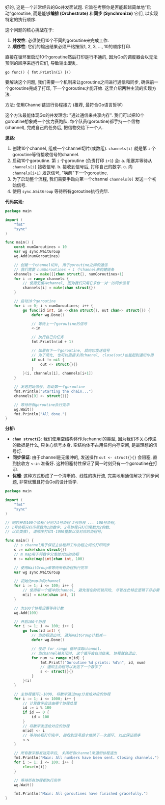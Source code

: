 好的, 这是一个非常经典的Go并发面试题. 它旨在考察你是否能超越简单地“启动”goroutine, 而是能够**编排 (Orchestrate)** 和**同步 (Synchronize)** 它们, 以实现特定的执行顺序.

这个问题的核心挑战在于:

1.  **并发性**: 必须使用10个不同的goroutine来完成工作.
2.  **顺序性**: 它们的输出结果必须严格按照1, 2, 3, ..., 10的顺序打印.

直接在循环里启动10个goroutine然后打印是行不通的, 因为Go的调度器会以无法预测的顺序来运行它们, 导致输出混乱.

`go func() { fmt.Println(i) }()`

要解决这个问题, 我们需要一个机制来让goroutine之间进行通信和同步, 确保前一个goroutine完成了打印, 下一个goroutine才能开始. 这里介绍两种主流的实现方法.

方法: 使用Channel链进行协程接力 (推荐, 最符合Go语言哲学)

这个方法最能体现Go的并发理念: "通过通信来共享内存". 我们可以把10个goroutine想象成一个接力赛跑队. 每个队员(goroutine)都手持一个信物(channel), 完成自己的任务后, 把信物交给下一个人.

**思路:**

1.  创建10个channel, 组成一个channel切片(或数组). `channels[i]` 就是第 `i` 个goroutine等待接收信号的channel.
2.  启动10个goroutine. 第 `i` 个goroutine (负责打印 `i+1`) 会:
    a.  阻塞并等待从 `channels[i]` 接收信号.
    b.  接收到信号后, 打印自己的数字.
    c.  向 `channels[i+1]` 发送信号, "唤醒"下一个goroutine.
3.  为了启动整个流程, 我们需要手动向第一个channel `channels[0]` 发送一个初始信号.
4.  使用 `sync.WaitGroup` 等待所有goroutine执行完毕.

**代码实现:**

```go
package main

import (
	"fmt"
	"sync"
)

func main() {
	const numGoroutines = 10
	var wg sync.WaitGroup
	wg.Add(numGoroutines)

	// 创建一个channel切片, 用于goroutine之间的通信
	// 我们需要 numGoroutines + 1 个channel来构建链条
	channels := make([]chan struct{}, numGoroutines+1)
	for i := range channels {
		// 使用无缓冲channel, 因为我们只用它来做一对一的同步信号
		channels[i] = make(chan struct{})
	}

	// 启动10个goroutine
	for i := 0; i < numGoroutines; i++ {
		go func(id int, in <-chan struct{}, out chan<- struct{}) {
			defer wg.Done()

			// 等待上一个goroutine的信号
			<-in

			// 执行自己的任务
			fmt.Println(id + 1)

			// 如果有下一个goroutine, 就向它发送信号
			// 为了简化, 也可以直接关闭channel, close(out)也能起到通知作用
			if out != nil {
				out <- struct{}{}
			}
		}(i, channels[i], channels[i+1])
	}

	// 发送初始信号, 启动第一个goroutine
	fmt.Println("Starting the chain...")
	channels[0] <- struct{}{}

	// 等待所有goroutine执行完毕
	wg.Wait()
	fmt.Println("All done.")
}
```

**分析:**

  * **`chan struct{}`**: 我们使用空结构体作为channel的类型, 因为我们不关心传递的数据是什么, 只关心信号本身. 空结构体不占用任何内存空间, 是最理想的信号灯.
  * **同步保证**: 由于channel是无缓冲的, 发送操作 `out <- struct{}{}` 会阻塞, 直到接收方 `<-in` 准备好. 这种阻塞特性保证了同一时刻只有一个goroutine在打印.
  * **优雅**: 这种方式形成了一个清晰的、线性的执行流, 完美地用通信解决了同步问题, 非常优雅且符合Go的设计哲学.

```go
package main

import (
	"fmt"
	"sync"
)

// 同时开启100个协程(分别为1号协程 2号协程 ... 100号协程,
// 1号协程只打印尾数为1的数字, 2号协程只打印尾数为2的数,
// 以此类推), 请顺序打印1-1000整数以及对应的协程号;

func main() {
	// s channel用于保证主协程和工作协程之间的打印同步
	s := make(chan struct{})
	// m map用于将数字分发给对应的协程
	m := make(map[int]chan int, 100)

	// 使用WaitGroup来等待所有协程执行完毕
	var wg sync.WaitGroup

	// 初始化map中的channel
	for i := 1; i <= 100; i++ {
		// 使用带一个缓冲的channel, 避免潜在的死锁风险, 尽管在此特定逻辑下非必需, 但更健壮.
		m[i] = make(chan int, 1)
	}

	// 为100个协程设置等待计数
	wg.Add(100)

	// 开启100个协程
	for i := 1; i <= 100; i++ {
		go func(id int) {
			// 当协程退出时, 通知WaitGroup计数减一
			defer wg.Done()

			// 使用 for range 循环读取channel.
			// 当channel被关闭时, 这个循环会自动结束, 协程就会退出.
			for num := range m[id] {
				fmt.Printf("Goroutine %d prints: %d\n", id, num)
				// 通知主协程可以发送下一个数字了
				s <- struct{}{}
			}
		}(i)
	}

	// 主协程循环1-1000, 将数字通过map分发给对应的协程
	for i := 1; i <= 1000; i++ {
		// 计算数字应该由哪个协程处理
		id := i % 100
		if id == 0 {
			id = 100
		}
		// 将数字发送给对应的协程
		m[id] <- i
		// 等待协程打印完毕, 接收到信号后才继续下一次循环, 以此保证顺序
		<-s
	}

	// 所有数字都发送完毕后, 关闭所有channel来通知协程退出
	fmt.Println("Main: All numbers have been sent. Closing channels.")
	for i := 1; i <= 100; i++ {
		close(m[i])
	}

	// 等待所有协程都执行完毕
	wg.Wait()

	fmt.Println("Main: All goroutines have finished gracefully.")
}

```